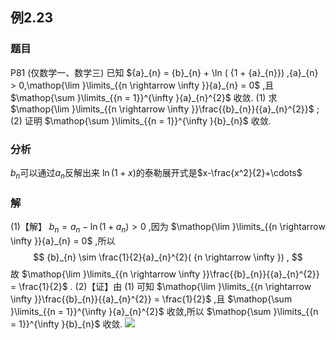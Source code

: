 ## 例2.23
### 题目
P81 (仅数学一、数学三) 已知 ${a}_{n} = {b}_{n} + \ln ( {1 + {a}_{n}}) ,{a}_{n} > 0,\mathop{\lim }\limits_{{n \rightarrow \infty }}{a}_{n} = 0$ ,且 $\mathop{\sum }\limits_{{n = 1}}^{\infty }{a}_{n}^{2}$ 收敛.
(1) 求 $\mathop{\lim }\limits_{{n \rightarrow \infty }}\frac{{b}_{n}}{{a}_{n}^{2}}$ ;
(2) 证明 $\mathop{\sum }\limits_{{n = 1}}^{\infty }{b}_{n}$ 收敛.
### 分析
$b_{n}$可以通过$a_{n}$反解出来
$\ln(1+x)$的泰勒展开式是$x-\frac{x^2}{2}+\cdots$
### 解
(1)【解】 ${b}_{n} = {a}_{n} - \ln ( {1 + {a}_{n}}) > 0$ ,因为 $\mathop{\lim }\limits_{{n \rightarrow \infty }}{a}_{n} = 0$ ,所以
$$
{b}_{n} \sim \frac{1}{2}{a}_{n}^{2}( {n \rightarrow \infty }) ,
$$
故 $\mathop{\lim }\limits_{{n \rightarrow \infty }}\frac{{b}_{n}}{{a}_{n}^{2}} = \frac{1}{2}$ .
(2)【证】由 (1) 可知 $\mathop{\lim }\limits_{{n \rightarrow \infty }}\frac{{b}_{n}}{{a}_{n}^{2}} = \frac{1}{2}$ ,且 $\mathop{\sum }\limits_{{n = 1}}^{\infty }{a}_{n}^{2}$ 收敛,所以 $\mathop{\sum }\limits_{{n = 1}}^{\infty }{b}_{n}$ 收敛.
![](https://img.hwenyi.tech/202409281526716.webp)
